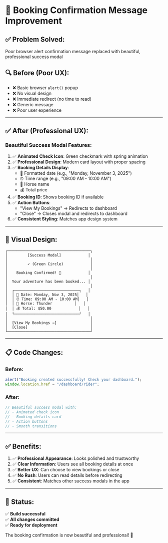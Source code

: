 # 🎉 **Booking Confirmation Message Improvement**

## ✅ **Problem Solved:**
Poor browser alert confirmation message replaced with beautiful, professional success modal

## 🔍 **Before (Poor UX):**
- ❌ Basic browser `alert()` popup
- ❌ No visual design
- ❌ Immediate redirect (no time to read)
- ❌ Generic message
- ❌ Poor user experience

---

## ✅ **After (Professional UX):**

### **Beautiful Success Modal Features:**
1. ✅ **Animated Check Icon**: Green checkmark with spring animation
2. ✅ **Professional Design**: Modern card layout with proper spacing
3. ✅ **Booking Details Display**:
   - 📅 Formatted date (e.g., "Monday, November 3, 2025")
   - ⏰ Time range (e.g., "09:00 AM - 10:00 AM")
   - 🐴 Horse name
   - 💰 Total price
4. ✅ **Booking ID**: Shows booking ID if available
5. ✅ **Action Buttons**:
   - "View My Bookings" → Redirects to dashboard
   - "Close" → Closes modal and redirects to dashboard
6. ✅ **Consistent Styling**: Matches app design system

---

## 🎨 **Visual Design:**

```
┌─────────────────────────────────────┐
│         [Success Modal]            │
│                                     │
│         ✓ (Green Circle)            │
│                                     │
│    Booking Confirmed! 🎉            │
│                                     │
│  Your adventure has been booked... │
│                                     │
│  ┌─────────────────────────────┐   │
│  │ 📅 Date: Monday, Nov 3, 2025│   │
│  │ ⏰ Time: 09:00 AM - 10:00 AM│   │
│  │ 🐴 Horse: Thunder          │   │
│  │ 💰 Total: $50.00            │   │
│  └─────────────────────────────┘   │
│                                     │
│  [View My Bookings →]               │
│  [Close]                            │
└─────────────────────────────────────┘
```

---

## 📋 **Code Changes:**

### **Before:**
```typescript
alert("Booking created successfully! Check your dashboard.");
window.location.href = "/dashboard/rider";
```

### **After:**
```typescript
// Beautiful success modal with:
// - Animated check icon
// - Booking details card
// - Action buttons
// - Smooth transitions
```

---

## ✅ **Benefits:**

1. ✅ **Professional Appearance**: Looks polished and trustworthy
2. ✅ **Clear Information**: Users see all booking details at once
3. ✅ **Better UX**: Can choose to view bookings or close
4. ✅ **No Rush**: Users can read details before redirecting
5. ✅ **Consistent**: Matches other success modals in the app

---

## 🚀 **Status:**

✅ **Build successful**  
✅ **All changes committed**  
✅ **Ready for deployment**

The booking confirmation is now beautiful and professional! 🎉

